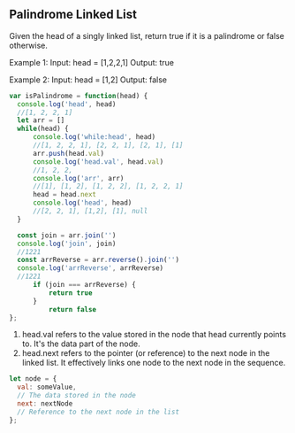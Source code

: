 ## Palindrome Linked List

Given the head of a singly linked list, return true if it is a palindrome or false otherwise.

Example 1:
Input: head = [1,2,2,1]
Output: true

Example 2:
Input: head = [1,2]
Output: false

```js
var isPalindrome = function(head) {
  console.log('head', head) 
  //[1, 2, 2, 1]
  let arr = []
  while(head) {
      console.log('while:head', head) 
      //[1, 2, 2, 1], [2, 2, 1], [2, 1], [1]
      arr.push(head.val) 
      console.log('head.val', head.val) 
      //1, 2, 2, 
      console.log('arr', arr) 
      //[1], [1, 2], [1, 2, 2], [1, 2, 2, 1]
      head = head.next
      console.log('head', head) 
      //[2, 2, 1], [1,2], [1], null
  }

  const join = arr.join('')
  console.log('join', join) 
  //1221
  const arrReverse = arr.reverse().join('')
  console.log('arrReverse', arrReverse) 
  //1221
      if (join === arrReverse) {
          return true
      }
          return false
};
```
1. head.val refers to the value stored in the node that head currently points to. It's the data part of the node.
2. head.next refers to the pointer (or reference) to the next node in the linked list. It effectively links one node to the next node in the sequence.

```js 
let node = {
  val: someValue,  
  // The data stored in the node
  next: nextNode   
  // Reference to the next node in the list
};
```
